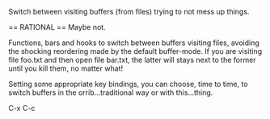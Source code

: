 Switch between visiting buffers (from files) trying to not mess up things.

== RATIONAL ==
Maybe not.

Functions, bars and hooks to switch between buffers visiting files,
avoiding the shocking reordering made by the default buffer-mode.
If you are visiting file foo.txt and then open file bar.txt, the latter
will stays next to the former until you kill them, no matter what!

Setting some appropriate key bindings, you can choose, time to time,
to switch buffers in the orrib...traditional way or with this...thing.

C-x C-c
